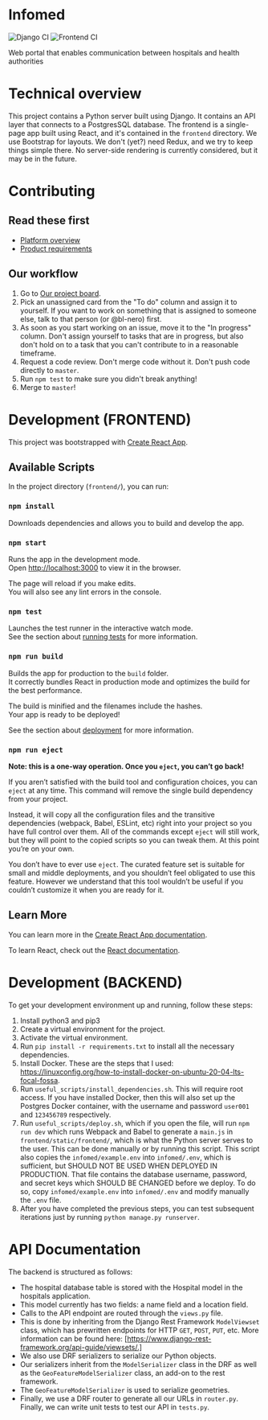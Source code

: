 # Infomed

![Django CI](https://github.com/Lifespark-Technologies/Infomed/workflows/Django%20CI/badge.svg) ![Frontend CI](https://github.com/Lifespark-Technologies/Infomed/workflows/Frontend%20CI/badge.svg)

Web portal that enables communication between hospitals and health authorities

# Technical overview

This project contains a Python server built using Django. It contains an API layer that connects to a PostgresSQL database. The frontend is a single-page app built using React, and it's contained in the `frontend` directory. We use Bootstrap for layouts. We don't (yet?) need Redux, and we try to keep things simple there. No server-side rendering is currently considered, but it may be in the future.

# Contributing

## Read these first

* [Platform overview](https://docs.google.com/document/d/1tZo0bNoF8xolfcGoQWJZF-FmAAy8e75uvWDmIg0vyjQ/edit)
* [Product requirements](https://docs.google.com/document/d/1t_qJyg5nIntLCNdRlBsm_vtGw7zMwJUEZ1Kem7tQKWU/edit)

## Our workflow

1. Go to [Our project board](https://github.com/Lifespark-Technologies/Infomed/projects/1).
2. Pick an unassigned card from the "To do" column and assign it to yourself. If you want to work on something that is assigned to someone else, talk to that person (or @bl-nero) first.
3. As soon as you start working on an issue, move it to the "In progress" column. Don't assign yourself to tasks that are in progress, but also don't hold on to a task that you can't contribute to in a reasonable timeframe.
4. Request a code review. Don't merge code without it. Don't push code directly to `master`.
5. Run `npm test` to make sure you didn't break anything!
6. Merge to `master`!

# Development (FRONTEND)

This project was bootstrapped with [Create React App](https://github.com/facebook/create-react-app).

## Available Scripts

In the project directory (`frontend/`), you can run:

### `npm install`

Downloads dependencies and allows you to build and develop the app.

### `npm start`

Runs the app in the development mode.<br />
Open [http://localhost:3000](http://localhost:3000) to view it in the browser.

The page will reload if you make edits.<br />
You will also see any lint errors in the console.

### `npm test`

Launches the test runner in the interactive watch mode.<br />
See the section about [running tests](https://facebook.github.io/create-react-app/docs/running-tests) for more information.

### `npm run build`

Builds the app for production to the `build` folder.<br />
It correctly bundles React in production mode and optimizes the build for the best performance.

The build is minified and the filenames include the hashes.<br />
Your app is ready to be deployed!

See the section about [deployment](https://facebook.github.io/create-react-app/docs/deployment) for more information.

### `npm run eject`

**Note: this is a one-way operation. Once you `eject`, you can’t go back!**

If you aren’t satisfied with the build tool and configuration choices, you can `eject` at any time. This command will remove the single build dependency from your project.

Instead, it will copy all the configuration files and the transitive dependencies (webpack, Babel, ESLint, etc) right into your project so you have full control over them. All of the commands except `eject` will still work, but they will point to the copied scripts so you can tweak them. At this point you’re on your own.

You don’t have to ever use `eject`. The curated feature set is suitable for small and middle deployments, and you shouldn’t feel obligated to use this feature. However we understand that this tool wouldn’t be useful if you couldn’t customize it when you are ready for it.

## Learn More

You can learn more in the [Create React App documentation](https://facebook.github.io/create-react-app/docs/getting-started).

To learn React, check out the [React documentation](https://reactjs.org/).


# Development (BACKEND)

To get your development environment up and running, follow these steps:

1. Install python3 and pip3
2. Create a virtual environment for the project.
3. Activate the virtual environment.
4. Run `pip install -r requirements.txt` to install all the necessary dependencies.
5. Install Docker. These are the steps that I used: https://linuxconfig.org/how-to-install-docker-on-ubuntu-20-04-lts-focal-fossa.
6. Run `useful_scripts/install_dependencies.sh`. This will require root access. If you have installed
Docker, then this will also set up the Postgres Docker container, with the username and password `user001` and `123456789` respectively.
7. Run `useful_scripts/deploy.sh`, which if you open the file, will run `npm run dev` which runs Webpack and Babel to generate a `main.js` in `frontend/static/frontend/`, which is what the Python
server serves to the user. This can be done manually or by running this script. This script also copies the `infomed/example.env` into `infomed/.env`, which is sufficient, but SHOULD NOT BE USED WHEN DEPLOYED IN PRODUCTION. That file contains the database username, password, and secret keys which SHOULD BE CHANGED before we deploy. To do so, copy `infomed/example.env` into `infomed/.env` and modify manually the `.env` file.
8. After you have completed the previous steps, you can test subsequent iterations just by running `python manage.py runserver`.

# API Documentation
The backend is structured as follows:
* The hospital database table is stored with the Hospital model in the hospitals application.
* This model currently has two fields: a name field and a location field. 
* Calls to the API endpoint are routed through the `views.py` file. 
* This is done by inheriting from the Django Rest Framework `ModelViewset` class, which has prewritten endpoints
for HTTP `GET`, `POST`, `PUT`, etc. More information can be found here:
[https://www.django-rest-framework.org/api-guide/viewsets/.] 
* We also use DRF serializers to serialize our Python objects.
* Our serializers inherit from the `ModelSerializer` class in the DRF as well as the `GeoFeatureModelSerializer` class, an add-on to the 
rest framework. 
* The `GeoFeatureModelSerializer` is used to serialize geometries.
* Finally, we use a DRF router to generate all our URLs in `router.py`. Finally, we can write unit tests to test our API in `tests.py`.

